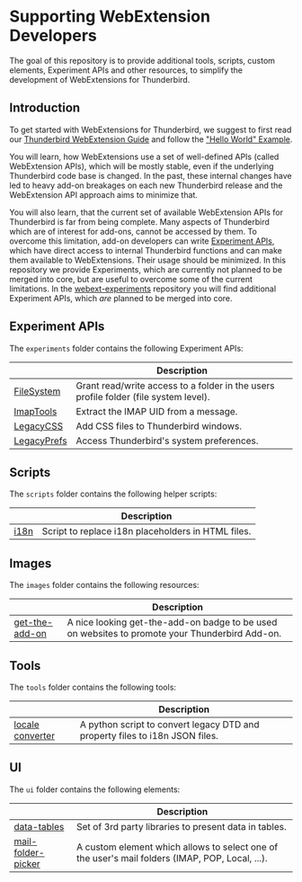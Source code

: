 # Supporting WebExtension Developers

The goal of this repository is to provide additional tools, scripts, custom elements, Experiment APIs and other resources, to simplify the development of WebExtensions for Thunderbird.

## Introduction

To get started with WebExtensions for Thunderbird, we suggest to first read our [Thunderbird WebExtension Guide](https://developer.thunderbird.net/add-ons/mailextensions) and follow the ["Hello World" Example](https://developer.thunderbird.net/add-ons/hello-world-add-on).

You will learn, how WebExtensions use a set of well-defined APIs (called WebExtension APIs), which will be mostly stable, even if the underlying Thunderbird code base is changed. In the past, these internal changes have led to heavy add-on breakages on each new Thunderbird release and the WebExtension API approach aims to minimize that.

You will also learn, that the current set of available WebExtension APIs for Thunderbird is far from being complete. Many aspects of Thunderbird which are of interest for add-ons, cannot be accessed by them. To overcome this limitation, add-on developers can write [Experiment APIs](https://developer.thunderbird.net/add-ons/mailextensions/experiments), which have direct access to internal Thunderbird functions and can make them available to WebExtensions. Their usage should be minimized. In this repository we provide Experiments, which are currently not planned to be merged into core, but are useful to overcome some of the current limitations. In the [webext-experiments](https://github.com/thunderbird/webext-experiments) repository you will find additional Experiment APIs, which *are* planned to be merged into core.

## Experiment APIs

The `experiments` folder contains the following Experiment APIs:

|                | Description |
| -------------- | ----------- |
| [FileSystem](experiments/FileSystem/)   | Grant read/write access to a folder in the users profile folder (file system level). |
| [ImapTools](experiments/ImapTools/)     | Extract the IMAP UID from a message. |
| [LegacyCSS](experiments/LegacyCSS/)     | Add CSS files to Thunderbird windows. |
| [LegacyPrefs](experiments/LegacyPrefs/) | Access Thunderbird's system preferences. |

## Scripts

The `scripts` folder contains the following helper scripts:

|             | Description |
| ----------- | ----------- |
| [i18n](scripts/i18n/)     | Script to replace i18n placeholders in HTML files. |

## Images

The `images` folder contains the following resources:

|             | Description |
| ----------- | ----------- |
| [get-the-add-on](https://github.com/thunderbird/webext-support/blob/master/images/get-the-addon.svg)     | A nice looking get-the-add-on badge to be used on websites to promote your Thunderbird Add-on. |

## Tools

The `tools` folder contains the following tools:

|                  | Description |
| ---------------- | ----------- |
| [locale converter](tools/locale-converter/) | A python script to convert legacy DTD and property files to i18n JSON files. |

## UI

The `ui` folder contains the following elements:

|                    | Description |
| ------------------ | ----------- |
| [data-tables](ui/data-tables/)         | Set of 3rd party libraries to present data in tables. | 
| [mail-folder-picker](ui/mail-folder-picker/) | A custom element which allows to select one of the user's mail folders (IMAP, POP, Local, ...). |
